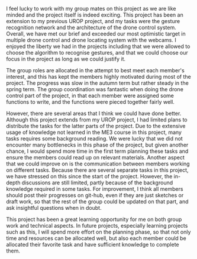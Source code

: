 I feel lucky to work with my group mates on this project as we are like minded and the project itself is indeed exciting. This project has been an extension to my previous UROP project, and my tasks were the gesture recognition network and the architecture of the drone control system. Overall, we have met our brief and exceeded our most optimistic target in multiple drone control and drone locating system with the webcams. I enjoyed the liberty we had in the projects including that we were allowed to choose the algorithm to recognise gestures, and that we could choose our focus in the project as long as we could justify it. 

The group roles are allocated in the attempt to best meet each member's interest, and this has kept the members highly motivated during most of the project. The progress was slow in the autumn term but rather steady in the spring term. The group coordination was fantastic when doing the drone control part of the project, in that each member were assigned some functions to write, and the functions were pieced together fairly well. 

However, there are several areas that I think we could have done better. Although this project extends from my UROP project, I had limited plans to distribute the tasks for the latter parts of the project. Due to the extensive usage of knowledge not learned in the ME3 course in this project, many tasks requires some background reading. We were lucky that we did not encounter many bottlenecks in this phase of the project, but given another chance, I would spend more time in the first term planning these tasks and ensure the members could read up on relevant materials. Another aspect that we could improve on is the communication between members working on different tasks. Because there are several separate tasks in this project, we have stressed on this since the start of the project. However, the in-depth discussions are still limited, partly because of the background knowledge required in some tasks. For improvement, I think all members should post their progresses on git-hub, even if they are just sketches or draft work, so that the rest of the group could be updated on that part, and ask insightful questions when in doubt.

This project has been a great learning opportunity for me on both group work and technical aspects. In future projects, especially learning projects such as this, I will spend more effort on the planning phase, so that not only time and resources can be allocated well, but also each member could be allocated their favorite task and have sufficient knowledge to complete them.